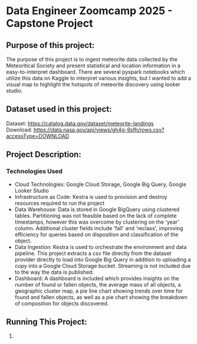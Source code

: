 # Data Engineer Zoomcamp 2025 - Capstone Project

## Purpose of this project:
The purpose of this project is to ingest meteorite data collected by the Meteoritical Society and present statistical and location information in a easy-to-interpret dashboard. There are several pyspark notebooks which utilize this data on Kaggle to interpret various insights, but I wanted to add a visual map to highlight the hotspots of meteorite discovery using looker studio.

## Dataset used in this project:
Dataset: https://catalog.data.gov/dataset/meteorite-landings \
Download: https://data.nasa.gov/api/views/gh4g-9sfh/rows.csv?accessType=DOWNLOAD

## Project Description:
### Technologies Used
* Cloud Technologies: Google Cloud Storage, Google Big Query, Google Looker Studio
* Infrastructure as Code: Kestra is used to provision and destroy resources required to run the project
* Data Warehouse: Data is stored in Google BigQuery using clustered tables.  Partitioning was not feasible based on the lack of complete timestamps, however this was overcome by clustering on the 'year' column. Additional cluster fields include 'fall' and 'reclass', improving efficiency for queries based on disposition and classification of the object. 
* Data Ingestion: Kestra is used to orchestrate the environment and data pipeline. This project extracts a csv file directly from the dataset provider directly to load into Google Big Query in addition to uploading a copy into a Google Cloud Storage bucket. Streaming is not included due to the way the data is published.
* Dashboard: A dashboard is included which provides insights on the number of found or fallen objects, the average mass of all objects, a geographic cluster map, a pie line chart showing trends over time for found and fallen objects, as well as a pie chart showing the breakdown of composition for objects discovered.

## Running This Project:
1. 
